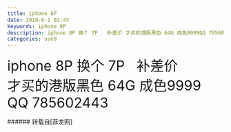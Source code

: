 ```yaml
---
title: iphone 8P
date: 2018-6-1 02:43
keywords: iphone 8P
description: iphone 8P 换个 7P   补差价 才买的港版黑色 64G 成色9999QQ 785602443
categories: used
---
```

<td class="t_f" id="postmessage_1380352">

<font size="6">iphone 8P 换个 7P   补差价</font><br/>
<font size="6"> 才买的港版黑色 64G 成色9999</font><br/>
<font size="6">QQ 785602443</font><br/>
</td>
###### 转载自[菲龙网]